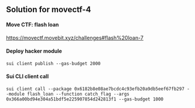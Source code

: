 ## Solution for movectf-4

#### Move CTF: flash loan
https://movectf.movebit.xyz/challenges#flash%20loan-7

#### Deploy hacker module
```
sui client publish --gas-budget 2000
```

#### Sui CLI client call
```
sui client call --package 0x6182b8e08ae7bcdc4c93efb20a9db5eef67fb297 --module flash_loan --function catch_flag --args 0x366a00bd94e304a51bdf5e225907854d242813f1 --gas-budget 1000
```